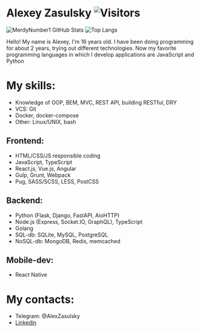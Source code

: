# Alexey Zasulsky ![Visitors](https://visitor-badge.glitch.me/badge?page_id=MerdyNumber1) 

![MerdyNumber1 GitHub Stats](https://github-readme-stats.vercel.app/api?username=MerdyNumber1&count_private=true&hide=contribs&show_icons=true&theme=default&layout=compact)
![Top Langs](https://github-readme-stats.vercel.app/api/top-langs/?username=MerdyNumber1&count_private=false&hide=tsql&langs_count=7&theme=default&layout=compact)

Hello! My name is Alexey, I'm 16 years old. I have been doing programming for about 2 years, trying out different technologies. Now my favorite programming languages in which I develop applications are JavaScript and Python

# My skills:
 - Knowledge of OOP, BEM, MVC, REST API, building RESTful, DRY
 - VCS: Git
 - Docker, docker-compose
 - Other: Linux/UNIX, bash
## Frontend:
 - HTML/CSS/JS responsible coding
 - JavaScript, TypeScript
 - React.js, Vue.js, Angular 
 - Gulp, Grunt, Webpack
 - Pug, SASS/SCSS, LESS, PostCSS
## Backend:
 - Python (Flask, Django, FastAPI, AioHTTP)
 - Node.js (Express, Socket.IO, GraphQL), TypeScript
 - Golang
 - SQL-db: SQLite, MySQL, PostgreSQL
 - NoSQL-db: MongoDB, Redis, memcached
## Mobile-dev:
 - React Native

# My contacts:
 - Telegram: @AlexZasulsky
 - [Linkedin](https://www.linkedin.com/in/alexey-zasulsky-1b755b201/)
